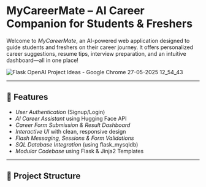 # MyCareerMate – AI Career Companion for Students & Freshers

Welcome to *MyCareerMate*, an AI-powered web application designed to guide students and freshers on their career journey. It offers personalized career suggestions, resume tips, interview preparation, and an intuitive dashboard—all in one place!

![Flask OpenAI Project Ideas - Google Chrome 27-05-2025 12_54_43](https://github.com/user-attachments/assets/32d66174-d4f0-4788-93a7-8cfc3db298d5)


---

## 🚀 Features

- *User Authentication* (Signup/Login)
- *AI Career Assistant* using Hugging Face API
- *Career Form Submission & Result Dashboard*
- *Interactive UI* with clean, responsive design
- *Flash Messaging, Sessions & Form Validations*
- *SQL Database Integration* (using flask_mysqldb)
- *Modular Codebase* using Flask & Jinja2 Templates

---

## 📁 Project Structure
